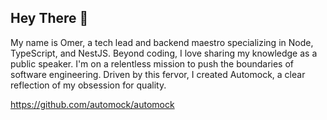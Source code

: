 ## Hey There 👋

My name is Omer, a tech lead and backend maestro specializing in Node, TypeScript, and NestJS. Beyond coding, I love sharing my knowledge as a public speaker.
I'm on a relentless mission to push the boundaries of software engineering. Driven by this fervor, I created Automock, a clear reflection of my obsession for quality.

https://github.com/automock/automock
